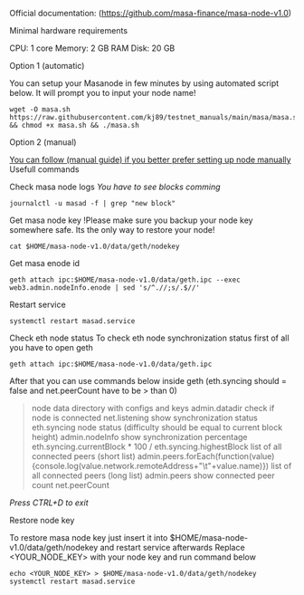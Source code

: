 
Official documentation:
(https://github.com/masa-finance/masa-node-v1.0)



Minimal hardware requirements

CPU: 1 core
Memory: 2 GB RAM
Disk: 20 GB


Option 1 (automatic)

You can setup your Masanode in few minutes by using automated script below. It will prompt you to input your node name!







```
wget -O masa.sh https://raw.githubusercontent.com/kj89/testnet_manuals/main/masa/masa.sh && chmod +x masa.sh && ./masa.sh
``` 







Option 2 (manual)


[You can follow (manual guide) if you better prefer setting up node manually](Link)
Usefull commands

Check masa node logs
*You have to see blocks comming*



```
journalctl -u masad -f | grep "new block"
``` 









Get masa node key
!Please make sure you backup your node key somewhere safe. Its the only way to restore your node!



```
cat $HOME/masa-node-v1.0/data/geth/nodekey
``` 




Get masa enode id




```
geth attach ipc:$HOME/masa-node-v1.0/data/geth.ipc --exec web3.admin.nodeInfo.enode | sed 's/^.//;s/.$//'
``` 




Restart service





```
systemctl restart masad.service
``` 



Check eth node status
To check eth node synchronization status first of all you have to open geth




```
geth attach ipc:$HOME/masa-node-v1.0/data/geth.ipc
``` 


 


After that you can use commands below inside geth (eth.syncing should = false and net.peerCount have to be > than 0)


> node data directory with configs and keys
admin.datadir
check if node is connected
net.listening
show synchronization status
eth.syncing
node status (difficulty should be equal to current block height)
admin.nodeInfo
show synchronization percentage
eth.syncing.currentBlock * 100 / eth.syncing.highestBlock
list of all connected peers (short list)
admin.peers.forEach(function(value){console.log(value.network.remoteAddress+"\t"+value.name)})
list of all connected peers (long list)
admin.peers
show connected peer count
net.peerCount


*Press CTRL+D to exit*

Restore node key

To restore masa node key just insert it into $HOME/masa-node-v1.0/data/geth/nodekey and restart service afterwards
Replace <YOUR_NODE_KEY> with your node key and run command below





```
echo <YOUR_NODE_KEY> > $HOME/masa-node-v1.0/data/geth/nodekey
systemctl restart masad.service
``` 














